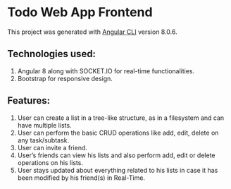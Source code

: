 # Todo Web App Frontend

This project was generated with [Angular CLI](https://github.com/angular/angular-cli) version 8.0.6.

## Technologies used:
1. Angular 8 along with SOCKET.IO for real-time functionalities.
2. Bootstrap for responsive design.

## Features:
1. User can create a list in a tree-like structure, as in a filesystem and can have
multiple lists.
2. User can perform the basic CRUD operations like add, edit, delete on any
task/subtask.
3. User can invite a friend.
4. User’s friends can view his lists and also perform add, edit or delete
operations on his lists.
5. User stays updated about everything related to his lists in case it has been
modified by his friend(s) in Real-Time.

